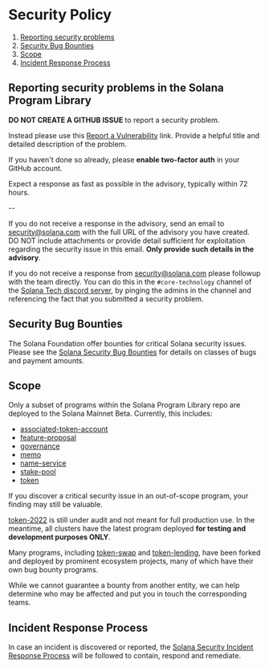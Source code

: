 # Security Policy

1. [Reporting security problems](#reporting)
1. [Security Bug Bounties](#bounty)
1. [Scope](#scope)
1. [Incident Response Process](#process)

<a name="reporting"></a>
## Reporting security problems in the Solana Program Library

**DO NOT CREATE A GITHUB ISSUE** to report a security problem.

Instead please use this [Report a Vulnerability](https://github.com/solana-labs/solana-program-library/security/advisories/new) link.
Provide a helpful title and detailed description of the problem.

If you haven't done so already, please **enable two-factor auth** in your GitHub account.

Expect a response as fast as possible in the advisory, typically within 72 hours.

--

If you do not receive a response in the advisory, send an email to
security@solana.com with the full URL of the advisory you have created.  DO NOT
include attachments or provide detail sufficient for exploitation regarding the
security issue in this email. **Only provide such details in the advisory**.

If you do not receive a response from security@solana.com please followup with
the team directly. You can do this in the `#core-technology` channel of the
[Solana Tech discord server](https://solana.com/discord), by pinging the admins
in the channel and referencing the fact that you submitted a security problem.



<a name="bounty"></a>
## Security Bug Bounties
The Solana Foundation offer bounties for critical Solana security issues. Please
see the [Solana Security Bug
Bounties](https://github.com/solana-labs/solana/security/policy#security-bug-bounties)
for details on classes of bugs and payment amounts.

<a name="scope"></a>
## Scope

Only a subset of programs within the Solana Program Library repo are deployed to
the Solana Mainnet Beta. Currently, this includes:

* [associated-token-account](https://github.com/solana-labs/solana-program-library/tree/master/associated-token-account/program)
* [feature-proposal](https://github.com/solana-labs/solana-program-library/tree/master/feature-proposal/program)
* [governance](https://github.com/solana-labs/solana-program-library/tree/master/governance/program)
* [memo](https://github.com/solana-labs/solana-program-library/tree/master/memo/program)
* [name-service](https://github.com/solana-labs/solana-program-library/tree/master/name-service/program)
* [stake-pool](https://github.com/solana-labs/solana-program-library/tree/master/stake-pool/program)
* [token](https://github.com/solana-labs/solana-program-library/tree/master/token/program)

If you discover a critical security issue in an out-of-scope program, your finding
may still be valuable.

[token-2022](https://github.com/solana-labs/solana-program-library/tree/master/token/program-2022)
is still under audit and not meant for full production use. In the meantime, all
clusters have the latest program deployed **for testing and development purposes ONLY**.

Many programs, including
[token-swap](https://github.com/solana-labs/solana-program-library/tree/master/token-swap/program)
and [token-lending](https://github.com/solana-labs/solana-program-library/tree/master/token-lending/program),
have been forked and deployed by prominent ecosystem projects, many of which
have their own bug bounty programs.

While we cannot guarantee a bounty from another entity, we can help determine who
may be affected and put you in touch the corresponding teams.

<a name="process"></a>
## Incident Response Process

In case an incident is discovered or reported, the
[Solana Security Incident Response Process](https://github.com/solana-labs/solana/security/policy#incident-response-process)
will be followed to contain, respond and remediate.
